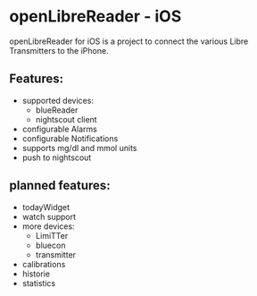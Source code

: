 #  openLibreReader - iOS

openLibreReader for iOS is a project to connect the various Libre Transmitters to the iPhone.

## Features:
- supported devices:
    - blueReader
    - nightscout client
- configurable Alarms
- configurable Notifications
- supports mg/dl and mmol units
- push to nightscout

## planned features:
- todayWidget
- watch support
- more devices:
    - LimiTTer
    - bluecon
    - transmitter
- calibrations
- historie
- statistics
